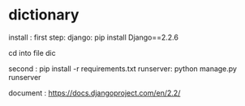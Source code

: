 # dictionary

install :
  first step: django: pip install Django==2.2.6
  
  cd into file dic 
  
  second    : pip install -r requirements.txt
runserver:
  python manage.py runserver
  
  document : https://docs.djangoproject.com/en/2.2/
